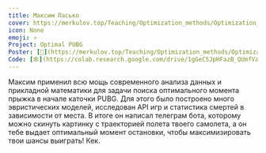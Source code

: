 ```yaml
---
title: Максим Пасько
cover: https://merkulov.top/Teaching/Optimization_methods/Optimization_methods___/Лучшие_проекты_по_оптимизации_2020/Максим_Пасько/pasko.png
icon: None
emoji: ⭐
Project: Optimal PUBG
Poster: [📎](https://merkulov.top/Teaching/Optimization_methods/Optimization_methods___/Лучшие_проекты_по_оптимизации_2020/Максим_Пасько/pasko.pdf)
Code: [🕸](https://colab.research.google.com/drive/1gGeC5JpHFazB_QUmfVahIYH9htjTifcY)
---
```


Максим применил всю мощь современного анализа данных и прикладной математики для задачи поиска оптимального момента прыжка в начале каточки PUBG. Для этого было построено много эвристических моделей, исследован API игр и статистика смертей в зависимости от места. В итоге он написал телеграм бота, которому можно скинуть картинку с траекторией полета твоего самолета, а он тебе выдает оптимальный момент остановки, чтобы максимизировать твои шансы выиграть! Кек.
